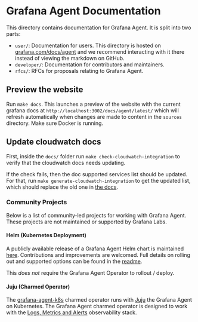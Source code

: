 # Grafana Agent Documentation

This directory contains documentation for Grafana Agent. It is split into two
parts:

* `user/`: Documentation for users. This directory is hosted on
  [grafana.com/docs/agent](https://grafana.com/docs/agent/latest/) and we
  recommend interacting with it there instead of viewing the markdown on
  GitHub.
* `developer/`: Documentation for contributors and maintainers.
* `rfcs/`: RFCs for proposals relating to Grafana Agent.

## Preview the website

Run `make docs`. This launches a preview of the website with the current grafana docs at `http://localhost:3002/docs/agent/latest/` which will refresh automatically when changes are made to content in the `sources` directory.
Make sure Docker is running.

## Update cloudwatch docs

First, inside the `docs/` folder run `make check-cloudwatch-integration` to verify that the cloudwatch docs needs updating.

If the check fails, then the doc supported services list should be updated. For that, run `make generate-cloudwatch-integration` to get the updated list, which should replace the old one in [the docs](./sources/static/configuration/integrations/cloudwatch-exporter-config.md).

### Community Projects

Below is a list of community-led projects for working with Grafana Agent. These projects are not maintained or supported by Grafana Labs.

#### Helm (Kubernetes Deployment)

A publicly available release of a Grafana Agent Helm chart is maintained [here](https://github.com/DandyDeveloper/charts/tree/master/charts/grafana-agent). Contributions and improvements are welcomed. Full details on rolling out and supported options can be found in the [readme](https://github.com/DandyDeveloper/charts/blob/master/charts/grafana-agent/README.md).

This *does not* require the Grafana Agent Operator to rollout / deploy.

#### Juju (Charmed Operator)

The [grafana-agent-k8s](https://github.com/canonical/grafana-agent-operator) charmed operator runs with [Juju](https://juju.is) the Grafana Agent on Kubernetes.
The Grafana Agent charmed operator is designed to work with the [Logs, Metrics and Alerts](https://juju.is/docs/lma2) observability stack.
